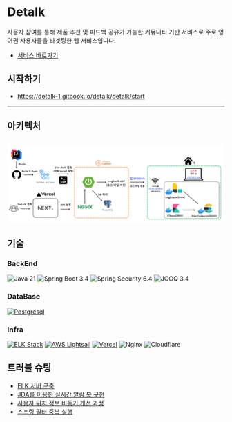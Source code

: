 # Detalk
사용자 참여를 통해 제품 추천 및 피드백 공유가 가능한 커뮤니티 기반 서비스로 주로 영어권 사용자들을 타겟팅한 웹 서비스입니다.

- [서비스 바로가기](https://detalk.net)

## 시작하기
- https://detalk-1.gitbook.io/detalk/detalk/start

---
## 아키텍처
![img.png](img/ar.png)
---
## 기술

### BackEnd
![Java 21](https://img.shields.io/badge/Java-21-007396?logo=OpenJDK&logoColor=white)
![Spring Boot 3.4](https://img.shields.io/badge/Spring%20Boot-3.4-6DB33F?logo=Spring%20Boot&logoColor=white)
![Spring Security 6.4](https://img.shields.io/badge/Spring%20Security-6.4-6DB33F?logo=Spring%20Security&logoColor=white)
![JOOQ 3.4](https://img.shields.io/badge/JOOQ-3.4-DB4437?logo=Gradle&logoColor=white)

### DataBase
  [![Postgresql](https://img.shields.io/badge/Postgresql-336791.svg?logo=postgresql&logoColor=white)](https://www.postgresql.org)
### Infra
[![ELK Stack](https://img.shields.io/badge/ELK%20Stack-0052CC.svg?logo=elastic&logoColor=white)](https://www.elastic.co/elastic-stack)
[![AWS Lightsail](https://img.shields.io/badge/AWS%20Lightsail-FF9900.svg?logo=aws&logoColor=white)](https://aws.amazon.com/lightsail/)
[![Vercel](https://img.shields.io/badge/Vercel-000000.svg?logo=vercel&logoColor=white)](https://vercel.com)
![Nginx](https://img.shields.io/badge/Nginx-009639?logo=nginx&logoColor=white)
![Cloudflare](https://img.shields.io/badge/Cloudflare-F38020?logo=Cloudflare&logoColor=white)


## 트러블 슈팅
- [ELK 서버 구축](https://detalk-1.gitbook.io/detalk/troubleshootings/list/elk)
- [JDA를 이용한 실시간 알람 봇 구현](https://detalk-1.gitbook.io/detalk/troubleshootings/list/jda-bot)
- [사용자 위치 정보 비동기 개선 과정](https://detalk-1.gitbook.io/detalk/troubleshootings/list/async)
- [스프링 필터 중복 실행](https://detalk-1.gitbook.io/detalk/troubleshootings/list/dup-filter)